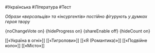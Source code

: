 #Українська #Література #Тест

*Образи «версальців» та «інсургентів» постійно фігурують у думках героя твору*

{noChangeVote on}
{hideProgress on}
{shareEnable off}
{hideCount on}

[[«Україна в огні»]]
[[«Тигролови»]]
[[«Я (Романтика)»]]
[[«Подвійне коло»]]
[[«Місто»]]
